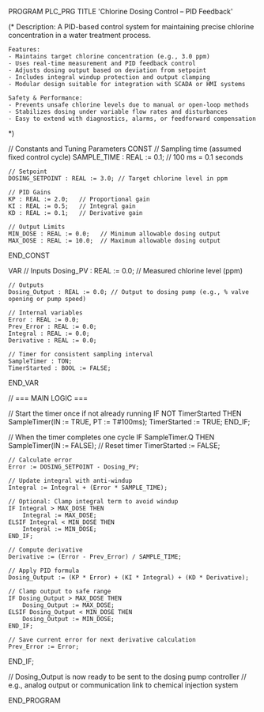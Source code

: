 PROGRAM PLC_PRG
TITLE 'Chlorine Dosing Control – PID Feedback'

(*
    Description:
    A PID-based control system for maintaining precise chlorine concentration
    in a water treatment process.

    Features:
    - Maintains target chlorine concentration (e.g., 3.0 ppm)
    - Uses real-time measurement and PID feedback control
    - Adjusts dosing output based on deviation from setpoint
    - Includes integral windup protection and output clamping
    - Modular design suitable for integration with SCADA or HMI systems

    Safety & Performance:
    - Prevents unsafe chlorine levels due to manual or open-loop methods
    - Stabilizes dosing under variable flow rates and disturbances
    - Easy to extend with diagnostics, alarms, or feedforward compensation
*)

// Constants and Tuning Parameters
CONST
    // Sampling time (assumed fixed control cycle)
    SAMPLE_TIME : REAL := 0.1;     // 100 ms = 0.1 seconds

    // Setpoint
    DOSING_SETPOINT : REAL := 3.0; // Target chlorine level in ppm

    // PID Gains
    KP : REAL := 2.0;   // Proportional gain
    KI : REAL := 0.5;   // Integral gain
    KD : REAL := 0.1;   // Derivative gain

    // Output Limits
    MIN_DOSE : REAL := 0.0;   // Minimum allowable dosing output
    MAX_DOSE : REAL := 10.0;  // Maximum allowable dosing output
END_CONST

VAR
    // Inputs
    Dosing_PV : REAL := 0.0;     // Measured chlorine level (ppm)

    // Outputs
    Dosing_Output : REAL := 0.0; // Output to dosing pump (e.g., % valve opening or pump speed)

    // Internal variables
    Error : REAL := 0.0;
    Prev_Error : REAL := 0.0;
    Integral : REAL := 0.0;
    Derivative : REAL := 0.0;

    // Timer for consistent sampling interval
    SampleTimer : TON;
    TimerStarted : BOOL := FALSE;
END_VAR

// === MAIN LOGIC ===

// Start the timer once if not already running
IF NOT TimerStarted THEN
    SampleTimer(IN := TRUE, PT := T#100ms);
    TimerStarted := TRUE;
END_IF;

// When the timer completes one cycle
IF SampleTimer.Q THEN
    SampleTimer(IN := FALSE);  // Reset timer
    TimerStarted := FALSE;

    // Calculate error
    Error := DOSING_SETPOINT - Dosing_PV;

    // Update integral with anti-windup
    Integral := Integral + (Error * SAMPLE_TIME);
    
    // Optional: Clamp integral term to avoid windup
    IF Integral > MAX_DOSE THEN
        Integral := MAX_DOSE;
    ELSIF Integral < MIN_DOSE THEN
        Integral := MIN_DOSE;
    END_IF;

    // Compute derivative
    Derivative := (Error - Prev_Error) / SAMPLE_TIME;

    // Apply PID formula
    Dosing_Output := (KP * Error) + (KI * Integral) + (KD * Derivative);

    // Clamp output to safe range
    IF Dosing_Output > MAX_DOSE THEN
        Dosing_Output := MAX_DOSE;
    ELSIF Dosing_Output < MIN_DOSE THEN
        Dosing_Output := MIN_DOSE;
    END_IF;

    // Save current error for next derivative calculation
    Prev_Error := Error;
END_IF;

// Dosing_Output is now ready to be sent to the dosing pump controller
// e.g., analog output or communication link to chemical injection system

END_PROGRAM
